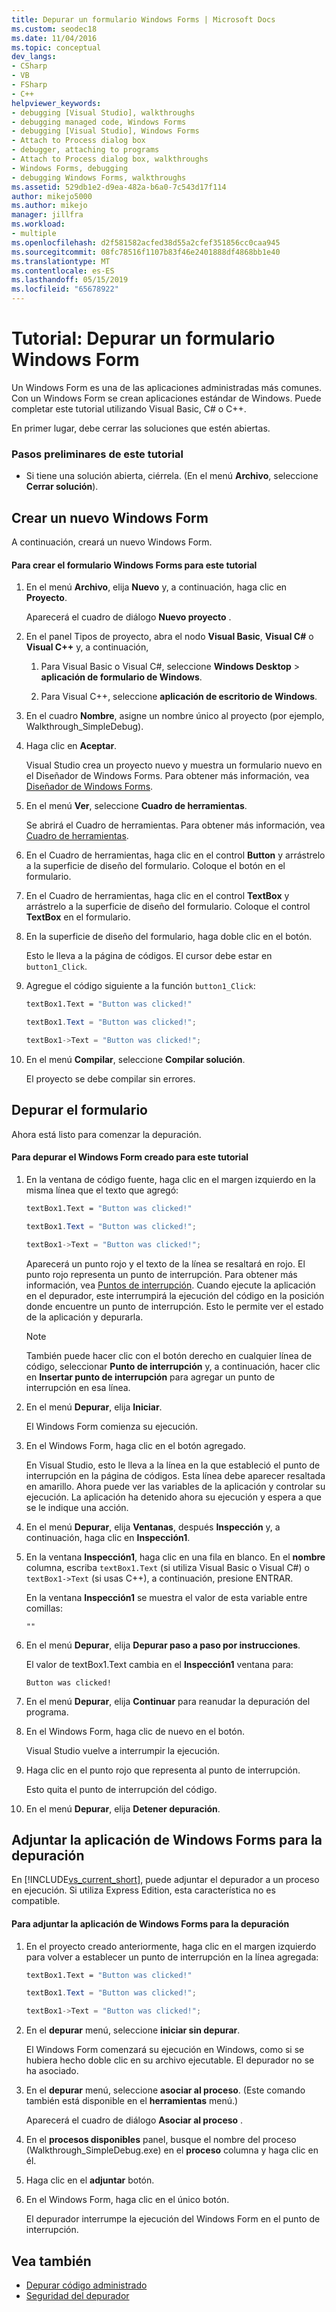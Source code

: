 ```yaml
---
title: Depurar un formulario Windows Forms | Microsoft Docs
ms.custom: seodec18
ms.date: 11/04/2016
ms.topic: conceptual
dev_langs:
- CSharp
- VB
- FSharp
- C++
helpviewer_keywords:
- debugging [Visual Studio], walkthroughs
- debugging managed code, Windows Forms
- debugging [Visual Studio], Windows Forms
- Attach to Process dialog box
- debugger, attaching to programs
- Attach to Process dialog box, walkthroughs
- Windows Forms, debugging
- debugging Windows Forms, walkthroughs
ms.assetid: 529db1e2-d9ea-482a-b6a0-7c543d17f114
author: mikejo5000
ms.author: mikejo
manager: jillfra
ms.workload:
- multiple
ms.openlocfilehash: d2f581582acfed38d55a2cfef351856cc0caa945
ms.sourcegitcommit: 08fc78516f1107b83f46e2401888df4868bb1e40
ms.translationtype: MT
ms.contentlocale: es-ES
ms.lasthandoff: 05/15/2019
ms.locfileid: "65678922"
---
```

# <a name="walkthrough-debugging-a-windows-form"></a>Tutorial: Depurar un formulario Windows Form
Un Windows Form es una de las aplicaciones administradas más comunes. Con un Windows Form se crean aplicaciones estándar de Windows. Puede completar este tutorial utilizando Visual Basic, C# o C++.

 En primer lugar, debe cerrar las soluciones que estén abiertas.

### <a name="to-prepare-for-this-walkthrough"></a>Pasos preliminares de este tutorial

- Si tiene una solución abierta, ciérrela. (En el menú **Archivo**, seleccione **Cerrar solución**).

## <a name="create-a-new-windows-form"></a>Crear un nuevo Windows Form
 A continuación, creará un nuevo Windows Form.

#### <a name="to-create-the-windows-form-for-this-walkthrough"></a>Para crear el formulario Windows Forms para este tutorial

1. En el menú **Archivo**, elija **Nuevo** y, a continuación, haga clic en **Proyecto**.

     Aparecerá el cuadro de diálogo **Nuevo proyecto** .

2. En el panel Tipos de proyecto, abra el nodo **Visual Basic**, **Visual C#** o **Visual C++** y, a continuación,

    1. Para Visual Basic o Visual C#, seleccione **Windows Desktop** > **aplicación de formulario de Windows**.

    2. Para Visual C++, seleccione **aplicación de escritorio de Windows**.

3. En el cuadro **Nombre**, asigne un nombre único al proyecto (por ejemplo, Walkthrough_SimpleDebug).

4. Haga clic en **Aceptar**.

     Visual Studio crea un proyecto nuevo y muestra un formulario nuevo en el Diseñador de Windows Forms. Para obtener más información, vea [Diseñador de Windows Forms](/previous-versions/visualstudio/visual-studio-2010/e06hs424\(v\=vs.100\)).

5. En el menú **Ver**, seleccione **Cuadro de herramientas**.

     Se abrirá el Cuadro de herramientas. Para obtener más información, vea [Cuadro de herramientas](../ide/reference/toolbox.md).

6. En el Cuadro de herramientas, haga clic en el control **Button** y arrástrelo a la superficie de diseño del formulario. Coloque el botón en el formulario.

7. En el Cuadro de herramientas, haga clic en el control **TextBox** y arrástrelo a la superficie de diseño del formulario. Coloque el control **TextBox** en el formulario.

8. En la superficie de diseño del formulario, haga doble clic en el botón.

     Esto le lleva a la página de códigos. El cursor debe estar en `button1_Click`.

10. Agregue el código siguiente a la función `button1_Click`:

    ```vb
    textBox1.Text = "Button was clicked!"
    ```

    ```csharp
    textBox1.Text = "Button was clicked!";
    ```

    ```cpp
    textBox1->Text = "Button was clicked!";
    ```

11. En el menú **Compilar**, seleccione **Compilar solución**.

     El proyecto se debe compilar sin errores.

## <a name="debug-your-form"></a>Depurar el formulario
 Ahora está listo para comenzar la depuración.

#### <a name="to-debug-the-windows-form-created-for-this-walkthrough"></a>Para depurar el Windows Form creado para este tutorial

1. En la ventana de código fuente, haga clic en el margen izquierdo en la misma línea que el texto que agregó:

     ```vb
    textBox1.Text = "Button was clicked!"
    ```

    ```csharp
    textBox1.Text = "Button was clicked!";
    ```

    ```cpp
    textBox1->Text = "Button was clicked!";
    ```

     Aparecerá un punto rojo y el texto de la línea se resaltará en rojo. El punto rojo representa un punto de interrupción. Para obtener más información, vea [Puntos de interrupción](https://msdn.microsoft.com/fe4eedc1-71aa-4928-962f-0912c334d583). Cuando ejecute la aplicación en el depurador, este interrumpirá la ejecución del código en la posición donde encuentre un punto de interrupción. Esto le permite ver el estado de la aplicación y depurarla.

    > [!NOTE]
    > También puede hacer clic con el botón derecho en cualquier línea de código, seleccionar **Punto de interrupción** y, a continuación, hacer clic en **Insertar punto de interrupción** para agregar un punto de interrupción en esa línea.

2. En el menú **Depurar**, elija **Iniciar**.

     El Windows Form comienza su ejecución.

3. En el Windows Form, haga clic en el botón agregado.

     En Visual Studio, esto le lleva a la línea en la que estableció el punto de interrupción en la página de códigos. Esta línea debe aparecer resaltada en amarillo. Ahora puede ver las variables de la aplicación y controlar su ejecución. La aplicación ha detenido ahora su ejecución y espera a que se le indique una acción.

4. En el menú **Depurar**, elija **Ventanas**, después **Inspección** y, a continuación, haga clic en **Inspección1**.

5. En la ventana **Inspección1**, haga clic en una fila en blanco. En el **nombre** columna, escriba `textBox1.Text` (si utiliza Visual Basic o Visual C#) o `textBox1->Text` (si usas C++), a continuación, presione ENTRAR.

     En la ventana **Inspección1** se muestra el valor de esta variable entre comillas:

    `""`

6. En el menú **Depurar**, elija **Depurar paso a paso por instrucciones**.

     El valor de textBox1.Text cambia en el **Inspección1** ventana para:

    `Button was clicked!`

7. En el menú **Depurar**, elija **Continuar** para reanudar la depuración del programa.

8. En el Windows Form, haga clic de nuevo en el botón.

     Visual Studio vuelve a interrumpir la ejecución.

9. Haga clic en el punto rojo que representa al punto de interrupción.

     Esto quita el punto de interrupción del código.

10. En el menú **Depurar**, elija **Detener depuración**.

## <a name="attach-to-your-windows-form-application-for-debugging"></a>Adjuntar la aplicación de Windows Forms para la depuración
 En [!INCLUDE[vs_current_short](../code-quality/includes/vs_current_short_md.md)], puede adjuntar el depurador a un proceso en ejecución. Si utiliza Express Edition, esta característica no es compatible.

#### <a name="to-attach-to-the-windows-form-application-for-debugging"></a>Para adjuntar la aplicación de Windows Forms para la depuración

1. En el proyecto creado anteriormente, haga clic en el margen izquierdo para volver a establecer un punto de interrupción en la línea agregada:

     ```vb
    textBox1.Text = "Button was clicked!"
    ```

    ```csharp
    textBox1.Text = "Button was clicked!";
    ```

    ```cpp
    textBox1->Text = "Button was clicked!";
    ```

2. En el **depurar** menú, seleccione **iniciar sin depurar**.

     El Windows Form comenzará su ejecución en Windows, como si se hubiera hecho doble clic en su archivo ejecutable. El depurador no se ha asociado.

3. En el **depurar** menú, seleccione **asociar al proceso**. (Este comando también está disponible en el **herramientas** menú.)

     Aparecerá el cuadro de diálogo **Asociar al proceso** .

4. En el **procesos disponibles** panel, busque el nombre del proceso (Walkthrough_SimpleDebug.exe) en el **proceso** columna y haga clic en él.

5. Haga clic en el **adjuntar** botón.

6. En el Windows Form, haga clic en el único botón.

     El depurador interrumpe la ejecución del Windows Form en el punto de interrupción.

## <a name="see-also"></a>Vea también
- [Depurar código administrado](../debugger/debugging-managed-code.md)
- [Seguridad del depurador](../debugger/debugger-security.md)
